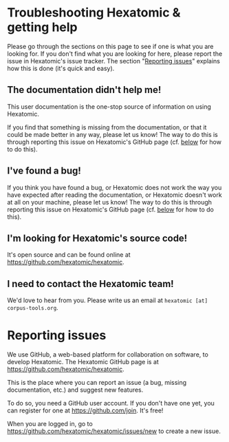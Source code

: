 # Troubleshooting Hexatomic & getting help

Please go through the sections on this page to see if one is what you are looking for. If you don't find what you are looking for here, please report the issue in Hexatomic's issue tracker. The section "[Reporting issues](#reporting-issues)" explains how this is done (it's quick and easy).

## <i class="fa fa-book"></i> The documentation didn't help me!

This user documentation is the one-stop source of information on using Hexatomic.

If you find that something is missing from the documentation, or that it could be made better in any way,
please let us know! The way to do this is through reporting this issue on Hexatomic's GitHub page (cf. [below](#reporting-issues) for how to do this).

## <i class="fa fa-bug"></i> I've found a bug!

If you think you have found a bug, or Hexatomic does not work the way you have expected after reading the documentation, or Hexatomic doesn't work at all on your machine,
please let us know! The way to do this is through reporting this issue on Hexatomic's GitHub page (cf. [below](#reporting-issues) for how to do this).

## <i class="fa fa-code"></i> I'm looking for Hexatomic's source code!

It's open source and can be found online at <https://github.com/hexatomic/hexatomic>.

## <i class="fa fa-phone"></i> I need to contact the Hexatomic team!

We'd love to hear from you. Please write us an email at `hexatomic [at] corpus-tools.org`.

# Reporting issues

We use GitHub, a web-based platform for collaboration on software, to develop Hexatomic.
The Hexatomic GitHub page is at <i class="fa fa-github"></i> <https://github.com/hexatomic/hexatomic>.

This is the place where you can report an issue (a bug, missing documentation, etc.) and suggest new features.

To do so, you need a GitHub user account. If you don't have one yet, you can register for one at <https://github.com/join>. It's free!

When you are logged in, go to <i class="fa fa-pencil"></i> <https://github.com/hexatomic/hexatomic/issues/new> to create a new issue.